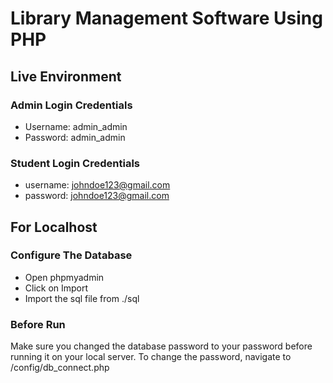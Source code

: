 # Library Management Software Using PHP

## Live Environment
### Admin Login Credentials

- Username: admin_admin
- Password: admin_admin

### Student Login Credentials

- username: johndoe123@gmail.com
- password: johndoe123@gmail.com

## For Localhost

### Configure The Database

- Open phpmyadmin
- Click on Import
- Import the sql file from ./sql

### Before Run

Make sure you changed the database password to your password before running it on your local server.
To change the password, navigate to /config/db_connect.php
